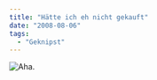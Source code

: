 ```yaml
---
title: "Hätte ich eh nicht gekauft"
date: "2008-08-06"
tags:
  - "Geknipst"
---
```


![Aha.](/images/codecandies/l-640-480-d041f005-5f5b-4536-a80f-c97e3658a669.jpeg)
